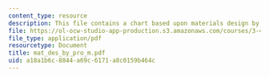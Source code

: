 ```yaml
---
content_type: resource
description: This file contains a chart based upon materials design by property maps.
file: https://ol-ocw-studio-app-production.s3.amazonaws.com/courses/3-46-photonic-materials-and-devices-spring-2006/a18a1b6c8844a69c6171a8c0159b464c_mat_des_by_pro_m.pdf
file_type: application/pdf
resourcetype: Document
title: mat_des_by_pro_m.pdf
uid: a18a1b6c-8844-a69c-6171-a8c0159b464c
---
```

